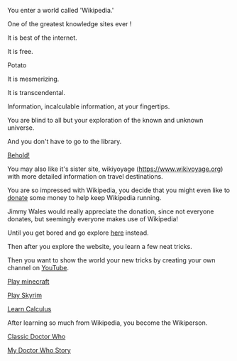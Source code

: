 You enter a world called 'Wikipedia.'

One of the greatest knowledge sites ever !

It is best of the internet.

It is free.

Potato

It is mesmerizing.

It is transcendental.

Information, incalculable information, at your fingertips.

You are blind to all but your exploration of the known and unknown universe.

And you don't have to go to the library.

[Behold!](http://en.wikipedia.org)

You may also like it's sister site, wikiyoyage (https://www.wikivoyage.org) 
with more detailed information on travel destinations.

You are so impressed with Wikipedia, you decide that you might even like to 
[donate](http://wikimediafoundation.org/wiki/Support_Wikipedia/en) some money to help keep Wikipedia running.

Jimmy Wales would really appreciate the donation, since not everyone donates,
but seemingly everyone makes use of Wikipedia!

Until you get bored and go explore [here](https://www.urbandictionary.com) instead.

Then after you explore the website, you learn a few neat tricks. 

Then you want to show the world your new tricks by creating your own channel on [YouTube](https://www.youtube.com/). 

[Play minecraft](../you-are-in-minecraft/minecraft.md)

[Play Skyrim](../fus-roh-dah/fus-roh-dah.md)

[Learn Calculus](https://en.wikipedia.org/wiki/Calculus)

After learning so much from Wikipedia, you become the Wikiperson.

[Classic Doctor Who](https://en.wikipedia.org/wiki/List_of_Doctor_Who_episodes_(1963%E2%80%931989))

[My Doctor Who Story](doctorwho/doctors.md)
